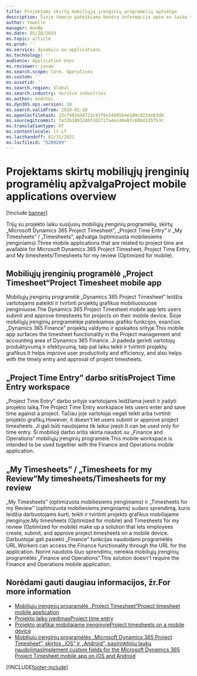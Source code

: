 ```yaml
---
title: Projektams skirtų mobiliųjų įrenginių programėlių apžvalga
description: Šioje temoje pateikiama bendra informacija apie su laiku susijusias projektų programas, skirtas „Microsoft Dynamics 365 Project Timesheet”, „Project Time Entry” ir „My Timesheets” / „Timesheets”, kurias galima pasiekti mobiliajame įrenginyje.
author: Yowelle
manager: AnnBe
ms.date: 05/28/2019
ms.topic: article
ms.prod: ''
ms.service: dynamics-ax-applications
ms.technology: ''
audience: Application User
ms.reviewer: josaw
ms.search.scope: Core, Operations
ms.custom: ''
ms.assetid: ''
ms.search.region: Global
ms.search.industry: Service industries
ms.author: andchoi
ms.dyn365.ops.version: 10
ms.search.validFrom: 2019-02-28
ms.openlocfilehash: 23cf492ed4723c43f6e14005b4e189cd23de63d8
ms.sourcegitcommit: fa32b1893286f20271fa4ec4be8fc68bd135f53c
ms.translationtype: HT
ms.contentlocale: lt-LT
ms.lasthandoff: 02/15/2021
ms.locfileid: "5289289"
---
```

# <a name="project-mobile-applications-overview"></a><span data-ttu-id="8a0c9-103">Projektams skirtų mobiliųjų įrenginių programėlių apžvalga</span><span class="sxs-lookup"><span data-stu-id="8a0c9-103">Project mobile applications overview</span></span>

[!include [banner](../includes/banner.md)]

<span data-ttu-id="8a0c9-104">Trijų su projekto laiku susijusių mobiliųjų įrenginių programėlių, skirtų „Microsoft Dynamics 365 Project Timesheet”, „Project Time Entry” ir „My Timesheets” / „Timesheets”, apžvalga (optimizuota mobiliesiems įrenginiams).</span><span class="sxs-lookup"><span data-stu-id="8a0c9-104">Three mobile applications that are related to project time are available for Microsoft Dynamics 365 Project Timesheet, Project Time Entry, and My timesheets/Timesheets for my review (Optimized for mobile).</span></span>

## <a name="project-timesheet-mobile-app"></a><span data-ttu-id="8a0c9-105">Mobiliųjų įrenginių programėlė „Project Timesheet“</span><span class="sxs-lookup"><span data-stu-id="8a0c9-105">Project Timesheet mobile app</span></span>

<span data-ttu-id="8a0c9-106">Mobiliųjų įrenginių programėlė „Dynamics 365 Project Timesheet“ leidžia vartotojams pateikti ir tvirtinti projektų grafikus mobiliuosiuose įrenginiuose.</span><span class="sxs-lookup"><span data-stu-id="8a0c9-106">The Dynamics 365 Project Timesheet mobile app lets users submit and approve timesheets for projects on their mobile device.</span></span> <span data-ttu-id="8a0c9-107">Šioje mobiliųjų įrenginių programėlėje pateikiamos grafiko funkcijos, esančios „Dynamics 365 Finance” projektų valdymo ir apskaitos srityje.</span><span class="sxs-lookup"><span data-stu-id="8a0c9-107">This mobile app surfaces the timesheet functionality in the Project management and accounting area of Dynamics 365 Finance.</span></span> <span data-ttu-id="8a0c9-108">Ji padeda gerinti vartotojų produktyvumą ir efektyvumą, taip pat laiku teikti ir tvirtinti projektų grafikus.</span><span class="sxs-lookup"><span data-stu-id="8a0c9-108">It helps improve user productivity and efficiency, and also helps with the timely entry and approval of project timesheets.</span></span>

## <a name="project-time-entry-workspace"></a><span data-ttu-id="8a0c9-109">„Project Time Entry” darbo sritis</span><span class="sxs-lookup"><span data-stu-id="8a0c9-109">Project Time Entry workspace</span></span>

<span data-ttu-id="8a0c9-110">„Project Time Entry” darbo srityje vartotojams leidžiama įvesti ir įrašyti projekto laiką.</span><span class="sxs-lookup"><span data-stu-id="8a0c9-110">The Project Time Entry workspace lets users enter and save time against a project.</span></span> <span data-ttu-id="8a0c9-111">Tačiau joje vartotojai negali teikti arba tvirtinti projekto grafikų.</span><span class="sxs-lookup"><span data-stu-id="8a0c9-111">However, it doesn't let users submit or approve project timesheets.</span></span> <span data-ttu-id="8a0c9-112">Ji gali būti naudojama tik laikui įvesti.</span><span class="sxs-lookup"><span data-stu-id="8a0c9-112">It can be used only for time entry.</span></span> <span data-ttu-id="8a0c9-113">Ši mobilioji darbo sritis skirta naudoti su „Finance and Operations“ mobiliųjų įrenginių programėle.</span><span class="sxs-lookup"><span data-stu-id="8a0c9-113">This mobile workspace is intended to be used together with the Finance and Operations mobile application.</span></span>

## <a name="my-timesheetstimesheets-for-my-review"></a><span data-ttu-id="8a0c9-114">„My Timesheets” / „Timesheets for my Review”</span><span class="sxs-lookup"><span data-stu-id="8a0c9-114">My timesheets/Timesheets for my review</span></span>

<span data-ttu-id="8a0c9-115">„My Timesheets” (optimizuota mobiliesiems įrenginiams) ir „Timesheets for my Review” (optimizuota mobiliesiems įrenginiams) sudaro sprendimą, kuris leidžia darbuotojams kurti, teikti ir tvirtinti projekto grafikus mobiliajame įrenginyje.</span><span class="sxs-lookup"><span data-stu-id="8a0c9-115">My timesheets (Optimized for mobile) and Timesheets for my review (Optimized for mobile) make up a solution that lets employees create, submit, and approve project timesheets on a mobile device.</span></span> <span data-ttu-id="8a0c9-116">Darbuotojai gali pasiekti „Finance” funkcijas naudodami programėlės URL.</span><span class="sxs-lookup"><span data-stu-id="8a0c9-116">Workers can access the Finance functionality through the URL for the application.</span></span> <span data-ttu-id="8a0c9-117">Norint naudotis šiuo sprendimu, nereikia mobiliųjų įrenginių programėlės „Finance and Operations”.</span><span class="sxs-lookup"><span data-stu-id="8a0c9-117">This solution doesn't require the Finance and Operations mobile application.</span></span>

## <a name="for-more-information"></a><span data-ttu-id="8a0c9-118">Norėdami gauti daugiau informacijos, žr.</span><span class="sxs-lookup"><span data-stu-id="8a0c9-118">For more information</span></span>

- [<span data-ttu-id="8a0c9-119">Mobiliųjų įrenginių programėlė „Project Timesheet“</span><span class="sxs-lookup"><span data-stu-id="8a0c9-119">Project timesheet mobile application</span></span>](project-timesheet.md)
- [<span data-ttu-id="8a0c9-120">Projekto laiko įvedimas</span><span class="sxs-lookup"><span data-stu-id="8a0c9-120">Project time entry</span></span>]( project-time-entry-mobile-workspace.md)
- [<span data-ttu-id="8a0c9-121">Projekto grafikai mobiliajame įrenginyje</span><span class="sxs-lookup"><span data-stu-id="8a0c9-121">Project timesheets on a mobile device</span></span>](Mobile-timesheets.md)
- [<span data-ttu-id="8a0c9-122">Mobiliųjų įrenginių programėlės „Microsoft Dynamics 365 Project Timesheet”, skirtos „iOS“ ir „Android“, pasirinktinių laukų naudojimas</span><span class="sxs-lookup"><span data-stu-id="8a0c9-122">Implement custom fields for the Microsoft Dynamics 365 Project Timesheet mobile app on iOS and Android</span></span>](custom-fields-mobile.md)


[!INCLUDE[footer-include](../includes/footer-banner.md)]